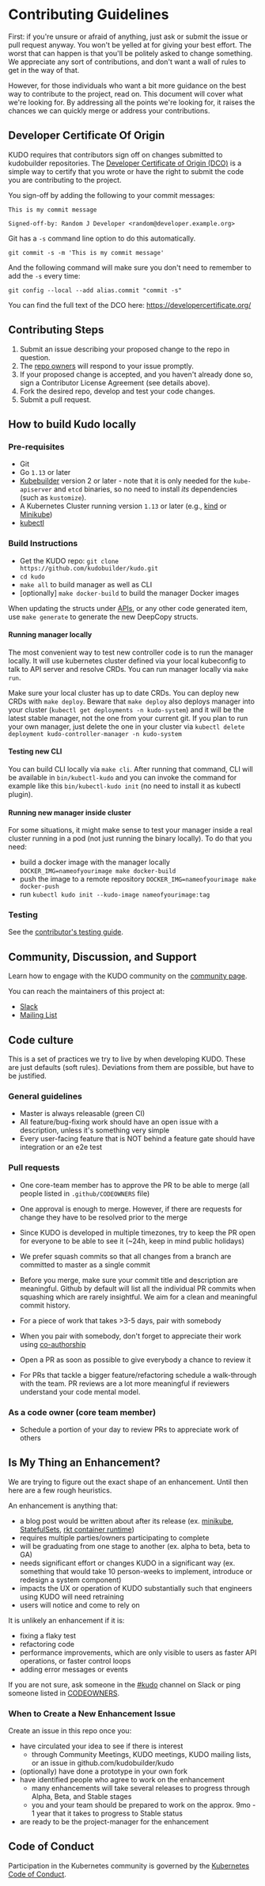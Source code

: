# Contributing Guidelines

First: if you're unsure or afraid of anything, just ask or submit the issue or pull request anyway. You won't be yelled at for giving your best effort. The worst that can happen is that you'll be politely asked to change something. We appreciate any sort of contributions, and don't want a wall of rules to get in the way of that.

However, for those individuals who want a bit more guidance on the best way to contribute to the project, read on. This document will cover what we're looking for. By addressing all the points we're looking for, it raises the chances we can quickly merge or address your contributions.

## Developer Certificate Of Origin

KUDO requires that contributors sign off on changes submitted to kudobuilder repositories.
The [Developer Certificate of Origin (DCO)](https://developercertificate.org/) is a simple way to certify that you wrote or have the right to submit the code you are contributing to the project.

You sign-off by adding the following to your commit messages:

    This is my commit message

    Signed-off-by: Random J Developer <random@developer.example.org>

Git has a `-s` command line option to do this automatically.

    git commit -s -m 'This is my commit message'

And the following command will make sure you don't need to remember to add the `-s` every time:

    git config --local --add alias.commit "commit -s"

You can find the full text of the DCO here: https://developercertificate.org/

## Contributing Steps

1. Submit an issue describing your proposed change to the repo in question.
2. The [repo owners](https://github.com/kudobuilder/kudo/blob/master/.github/CODEOWNERS) will respond to your issue promptly.
3. If your proposed change is accepted, and you haven't already done so, sign a Contributor License Agreement (see details above).
4. Fork the desired repo, develop and test your code changes.
5. Submit a pull request.

## How to build Kudo locally

### Pre-requisites

- Git
- Go `1.13` or later
- [Kubebuilder](https://book.kubebuilder.io/quick-start.html#installation) version 2 or later - note that it is only needed for the `kube-apiserver` and `etcd` binaries, so no need to install *its* dependencies (such as `kustomize`).
- A Kubernetes Cluster running version `1.13` or later (e.g., [kind](https://kind.sigs.k8s.io/) or [Minikube](https://kubernetes.io/docs/tasks/tools/install-minikube/))
- [kubectl](https://kubernetes.io/docs/tasks/tools/install-kubectl/)

### Build Instructions

- Get the KUDO repo: `git clone https://github.com/kudobuilder/kudo.git`
- `cd kudo`
- `make all` to build manager as well as CLI
- [optionally] `make docker-build` to build the manager Docker images

When updating the structs under [APIs](https://github.com/kudobuilder/kudo/blob/master/pkg/apis/), or any other code generated item, use `make generate` to generate the new DeepCopy structs.

#### Running manager locally
The most convenient way to test new controller code is to run the manager locally. It will use kubernetes cluster defined via your local kubeconfig to talk to API server and resolve CRDs. You can run manager locally via `make run`.

Make sure your local cluster has up to date CRDs. You can deploy new CRDs with `make deploy`. Beware that `make deploy` also deploys manager into your cluster (`kubectl get deployments -n kudo-system`) and it will be the latest stable manager, not the one from your current git. If you plan to run your own manager, just delete the one in your cluster via `kubectl delete deployment kudo-controller-manager -n kudo-system`

#### Testing new CLI
You can build CLI locally via `make cli`. After running that command, CLI will be available in `bin/kubectl-kudo` and you can invoke the command for example like this `bin/kubectl-kudo init` (no need to install it as kubectl plugin).

#### Running new manager inside cluster
For some situations, it might make sense to test your manager inside a real cluster running in a pod (not just running the binary locally). To do that you need:
- build a docker image with the manager locally `DOCKER_IMG=nameofyourimage make docker-build`
- push the image to a remote repository `DOCKER_IMG=nameofyourimage make docker-push`
- run `kubectl kudo init --kudo-image nameofyourimage:tag`

### Testing

See the [contributor's testing guide](https://github.com/kudobuilder/kudo/blob/master/test/README.md).

## Community, Discussion, and Support

Learn how to engage with the KUDO community on the [community page](https://kudo.dev/community/).

You can reach the maintainers of this project at:

- [Slack](https://kubernetes.slack.com/messages/kudo/)
- [Mailing List](https://groups.google.com/d/forum/kudobuilder)

## Code culture

This is a set of practices we try to live by when developing KUDO. These are just defaults (soft rules). Deviations from them are possible, but have to be justified.

### General guidelines
- Master is always releasable (green CI)
- All feature/bug-fixing work should have an open issue with a description, unless it's something very simple
- Every user-facing feature that is NOT behind a feature gate should have integration or an e2e test

### Pull requests
- One core-team member has to approve the PR to be able to merge (all people listed in `.github/CODEOWNERS` file)
- One approval is enough to merge. However, if there are requests for change they have to be resolved prior to the merge
- Since KUDO is developed in multiple timezones, try to keep the PR open for everyone to be able to see it (~24h, keep in mind public holidays)
- We prefer squash commits so that all changes from a branch are committed to master as a single commit
- Before you merge, make sure your commit title and description are meaningful. Github by default will list all the individual PR commits when squashing which are rarely insightful. We aim for a clean and meaningful commit history. 

- For a piece of work that takes >3-5 days, pair with somebody
- When you pair with somebody, don't forget to appreciate their work using [co-authorship](https://help.github.com/en/github/committing-changes-to-your-project/creating-a-commit-with-multiple-authors)
- Open a PR as soon as possible to give everybody a chance to review it
- For PRs that tackle a bigger feature/refactoring schedule a walk-through with the team. PR reviews are a lot more meaningful if reviewers understand your code mental model.

### As a code owner (core team member)
- Schedule a portion of your day to review PRs to appreciate work of others

## Is My Thing an Enhancement?

We are trying to figure out the exact shape of an enhancement. Until then here are a few rough heuristics.

An enhancement is anything that:

- a blog post would be written about after its release (ex. [minikube](https://kubernetes.io/blog/2016/07/minikube-easily-run-kubernetes-locally/), [StatefulSets](https://kubernetes.io/blog/2016/07/thousand-instances-of-cassandra-using-kubernetes-pet-set/), [rkt container runtime](https://kubernetes.io/blog/2016/07/rktnetes-brings-rkt-container-engine-to-kubernetes/))
- requires multiple parties/owners participating to complete
- will be graduating from one stage to another (ex. alpha to beta, beta to GA)
- needs significant effort or changes KUDO in a significant way (ex. something that would take 10 person-weeks to implement, introduce or redesign a system component)
- impacts the UX or operation of KUDO substantially such that engineers using KUDO will need retraining
- users will notice and come to rely on

It is unlikely an enhancement if it is:

- fixing a flaky test
- refactoring code
- performance improvements, which are only visible to users as faster API operations, or faster control loops
- adding error messages or events

If you are not sure, ask someone in the [#kudo](https://kubernetes.slack.com/messages/kudo/) channel on Slack or ping someone listed in [CODEOWNERS](https://github.com/kudobuilder/kudo/blob/master/.github/CODEOWNERS).

### When to Create a New Enhancement Issue

Create an issue in this repo once you:

- have circulated your idea to see if there is interest
   - through Community Meetings, KUDO meetings, KUDO mailing lists, or an issue in github.com/kudobuilder/kudo
- (optionally) have done a prototype in your own fork
- have identified people who agree to work on the enhancement
  - many enhancements will take several releases to progress through Alpha, Beta, and Stable stages
  - you and your team should be prepared to work on the approx. 9mo - 1 year that it takes to progress to Stable status
- are ready to be the project-manager for the enhancement

## Code of Conduct

Participation in the Kubernetes community is governed by the [Kubernetes Code of Conduct](https://github.com/kudobuilder/kudo/blob/master/code-of-conduct.md).
